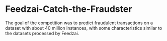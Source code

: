 # Feedzai-Catch-the-Fraudster
The goal of the competition was to predict fraudulent transactions on a dataset with about 40 million instances, with some characteristics similar to the datasets processed by Feedzai.
